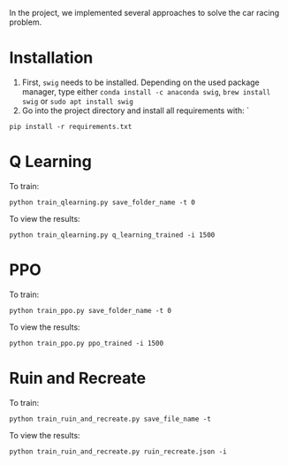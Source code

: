 In the project, we implemented several approaches to solve the car racing problem.

# Installation

1. First, `swig` needs to be installed. Depending on the used package manager, type either `conda install -c anaconda swig`, `brew install swig` or `sudo apt install swig`
2. Go into the project directory and install all requirements with: `
````
pip install -r requirements.txt
````


# Q Learning

To train: 
````
python train_qlearning.py save_folder_name -t 0
````

To view the results:
````
python train_qlearning.py q_learning_trained -i 1500
````

# PPO

To train: 
````
python train_ppo.py save_folder_name -t 0
````

To view the results:
````
python train_ppo.py ppo_trained -i 1500
````

# Ruin and Recreate

To train: 
````
python train_ruin_and_recreate.py save_file_name -t
````

To view the results:
````
python train_ruin_and_recreate.py ruin_recreate.json -i
````
